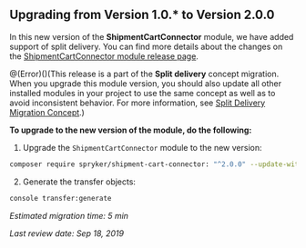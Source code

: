 ## Upgrading from Version 1.0.* to Version 2.0.0

In this new version of the **ShipmentCartConnector** module, we have added support of split delivery. You can find more details about the changes on the [ShipmentCartConnector module release page](https://github.com/spryker/shipment-cart-connector/releases).

@(Error)()(This release is a part of the **Split delivery** concept migration. When you upgrade this module version, you should also update all other installed modules in your project to use the same concept as well as to avoid inconsistent behavior. For more information, see [Split Delivery Migration Concept](https://documentation.spryker.com/v4/docs/split-delivery-concept).)

**To upgrade to the new version of the module, do the following:**

1. Upgrade the `ShipmentCartConnector` module to the new version:

```bash
composer require spryker/shipment-cart-connector: "^2.0.0" --update-with-dependencies
```

2. Generate the transfer objects:

```bash
console transfer:generate
```

*Estimated migration time: 5 min*

*Last review date: Sep 18, 2019*

<!--by Denys Sokolov, Yuliia Boiko-->